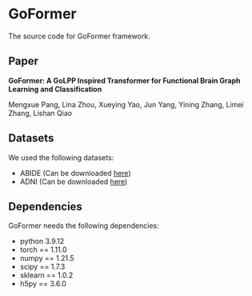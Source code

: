 # GoFormer
The source code for GoFormer framework.

## Paper
**GoFormer: A GoLPP Inspired Transformer for Functional Brain Graph Learning and Classification**

Mengxue Pang, Lina Zhou, Xueying Yao, Jun Yang, Yining Zhang, Limei Zhang, Lishan Qiao

## Datasets
We used the following datasets:

- ABIDE (Can be downloaded [here](http://fcon_1000.projects.nitrc.org/indi/abide/))
- ADNI (Can be downloaded [here](https://adni.loni.usc.edu/))

## Dependencies
GoFormer needs the following dependencies:

- python 3.9.12
- torch == 1.11.0
- numpy == 1.21.5
- scipy == 1.7.3
- sklearn == 1.0.2
- h5py == 3.6.0
